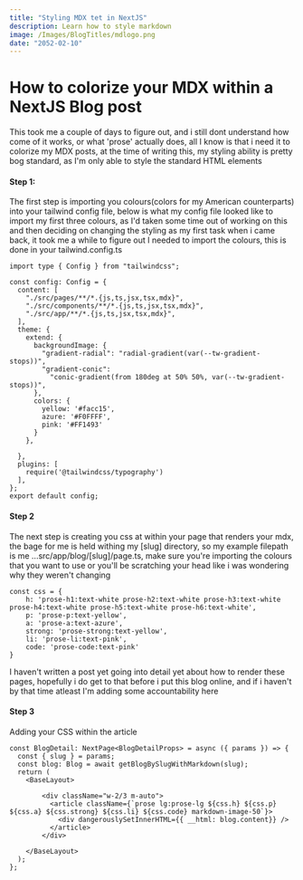 ```yaml
---
title: "Styling MDX tet in NextJS"
description: Learn how to style markdown
image: /Images/BlogTitles/mdlogo.png
date: "2052-02-10"
---
```


# How to colorize your MDX within a NextJS Blog post

This took me a couple of days to figure out, and i still dont understand how come of it works, or what 'prose' actually does, all I know is that i need it to
colorize my MDX posts, at the time of writing this, my styling ability is pretty bog standard, as I'm only able to style the standard HTML elements

#### Step 1:

The first step is importing you colours(colors for my American counterparts) into your tailwind config file, below is what my config file looked like to import my first three colours,
as I'd taken some time out of working on this and then deciding on changing the styling as my first task when i came back, it took me a while to figure out I needed to import the colours, this is done in your tailwind.config.ts

```code block
import type { Config } from "tailwindcss";

const config: Config = {
  content: [
    "./src/pages/**/*.{js,ts,jsx,tsx,mdx}",
    "./src/components/**/*.{js,ts,jsx,tsx,mdx}",
    "./src/app/**/*.{js,ts,jsx,tsx,mdx}",
  ],
  theme: {
    extend: {
      backgroundImage: {
        "gradient-radial": "radial-gradient(var(--tw-gradient-stops))",
        "gradient-conic":
          "conic-gradient(from 180deg at 50% 50%, var(--tw-gradient-stops))",
      },
      colors: {
        yellow: '#facc15',
        azure: '#F0FFFF',
        pink: '#FF1493'
      }
    },

  },
  plugins: [
    require('@tailwindcss/typography')
  ],
};
export default config;
```

#### Step 2

The next step is creating you css at within your page that renders your mdx, the bage for me is held withing my [slug] directory, so my example filepath is me
...src/app/blog/[slug]/page.ts, make sure you're importing the colours that you want to use or you'll be scratching your head like i was wondering why they weren't changing

```code block
const css = {
    h: 'prose-h1:text-white prose-h2:text-white prose-h3:text-white prose-h4:text-white prose-h5:text-white prose-h6:text-white',
    p: 'prose-p:text-yellow',
    a: 'prose-a:text-azure',
    strong: 'prose-strong:text-yellow',
    li: 'prose-li:text-pink',
    code: 'prose-code:text-pink'
}
```

I haven't written a post yet going into detail yet about how to render these pages, hopefully i do get to that before i put this blog online, and if i haven't by that time atleast I'm adding some accountability here

#### Step 3

Adding your CSS within the article

```code block
const BlogDetail: NextPage<BlogDetailProps> = async ({ params }) => {
  const { slug } = params;
  const blog: Blog = await getBlogBySlugWithMarkdown(slug);
  return (
    <BaseLayout>

        <div className="w-2/3 m-auto">
          <article className={`prose lg:prose-lg ${css.h} ${css.p} ${css.a} ${css.strong} ${css.li} ${css.code} markdown-image-50`}>
            <div dangerouslySetInnerHTML={{ __html: blog.content}} />
          </article>
        </div>

    </BaseLayout>
  );
};
```
